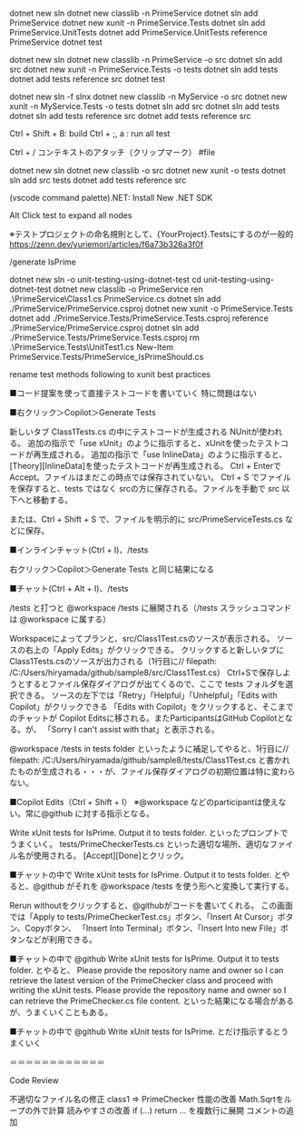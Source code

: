 dotnet new sln
dotnet new classlib -n PrimeService
dotnet sln add PrimeService
dotnet new xunit -n PrimeService.Tests
dotnet sln add PrimeService.UnitTests
dotnet add PrimeService.UnitTests reference PrimeService
dotnet test


dotnet new sln
dotnet new classlib -n PrimeService -o src
dotnet sln add src
dotnet new xunit -n PrimeService.Tests -o tests
dotnet sln add tests
dotnet add tests reference src
dotnet test

dotnet new sln -f slnx
dotnet new classlib -n MyService -o src
dotnet new xunit -n MyService.Tests -o tests
dotnet sln add src
dotnet sln add tests
dotnet sln add tests reference src
dotnet add tests reference src

Ctrl + Shift + B: build
Ctrl + ;, a : run all test

Ctrl + / コンテキストのアタッチ（クリップマーク）
#file

dotnet new sln
dotnet new classlib -o src
dotnet new xunit -o tests
dotnet sln add src tests
dotnet add tests reference src

(vscode command palette).NET: Install New .NET SDK

Alt Click test to expand all nodes

※テストプロジェクトの命名規則として、{YourProject}.Testsにするのが一般的
https://zenn.dev/yuriemori/articles/f6a73b326a3f0f

/generate IsPrime


dotnet new sln -o unit-testing-using-dotnet-test
cd unit-testing-using-dotnet-test
dotnet new classlib -o PrimeService
ren .\PrimeService\Class1.cs PrimeService.cs
dotnet sln add ./PrimeService/PrimeService.csproj
dotnet new xunit -o PrimeService.Tests
dotnet add ./PrimeService.Tests/PrimeService.Tests.csproj reference ./PrimeService/PrimeService.csproj
dotnet sln add ./PrimeService.Tests/PrimeService.Tests.csproj
rm .\PrimeService.Tests\UnitTest1.cs
New-Item PrimeService.Tests/PrimeService_IsPrimeShould.cs

rename test methods following to xunit best practices

■コード提案を使って直接テストコードを書いていく
特に問題はない

■右クリック＞Copilot＞Generate Tests

新しいタブ Class1Tests.cs の中にテストコードが生成される
NUnitが使われる。
追加の指示で「use xUnit」のように指示すると、xUnitを使ったテストコードが再生成される。
追加の指示で「use InlineData」のように指示すると、[Theory][InlineData]を使ったテストコードが再生成される。
Ctrl + EnterでAccept。ファイルはまだこの時点では保存されていない。
Ctrl + S でファイルを保存すると、tests ではなく srcの方に保存される。ファイルを手動で src 以下へと移動する。

または、Ctrl + Shift + S で、ファイルを明示的に src/PrimeServiceTests.cs などに保存。

■インラインチャット(Ctrl + I)、/tests

右クリック＞Copilot＞Generate Tests と同じ結果になる

■チャット(Ctrl + Alt + I)、/tests

/tests と打つと @workspace /tests  に展開される（/tests スラッシュコマンドは @workspace に属する）

Workspaceによってプランと、src/Class1Test.csのソースが表示される。
ソースの右上の「Apply Edits」がクリックできる。
	クリックすると新しいタブにClass1Tests.csのソースが出力される（1行目に// filepath: /C:/Users/hiryamada/github/sample8/src/Class1Test.cs）
	Ctrl+Sで保存しようとするとファイル保存ダイアログが出てくるので、ここで tests フォルダを選択できる。
ソースの左下では「Retry」「Helpful」「Unhelpful」「Edits with Copilot」がクリックできる
	「Edits with Copilot」をクリックすると、そこまでのチャットが Copilot Editsに移される。またParticipantsはGitHub Copilotとなる。が、
	「Sorry I can't assist with that」と表示される。

@workspace /tests in tests folder といったように補足してやると、1行目に// filepath: /C:/Users/hiryamada/github/sample8/tests/Class1Test.cs と書かれたものが生成される・・・が、ファイル保存ダイアログの初期位置は特に変わらない。

■Copilot Edits（Ctrl + Shift + I） ※@workspace などのparticipantは使えない。常に@github に対する指示となる。

Write xUnit tests for IsPrime. Output it to tests folder.
といったプロンプトでうまくいく。
tests/PrimeCheckerTests.cs といった適切な場所、適切なファイル名が使用される。
[Accept][Done]とクリック。

■チャットの中で
Write xUnit tests for IsPrime. Output it to tests folder.
とやると、@github がそれを @workspace /tests を使う形へと変換して実行する。

Rerun withoutをクリックすると、@githubがコードを書いてくれる。
この画面では「Apply to tests/PrimeCheckerTest.cs」ボタン、「Insert At Cursor」ボタン、Copyボタン、
「Insert Into Terminal」ボタン、「Insert Into new File」ボタンなどが利用できる。

■チャットの中で
@github Write xUnit tests for IsPrime. Output it to tests folder.
とやると、
Please provide the repository name and owner so I can retrieve the latest version of the PrimeChecker class and proceed with writing the xUnit tests.
Please provide the repository name and owner so I can retrieve the PrimeChecker.cs file content.
といった結果になる場合があるが、うまくいくこともある。



■チャットの中で
@github Write xUnit tests for IsPrime.
とだけ指示するとうまくいく


＝＝＝＝＝＝＝＝＝＝＝＝


Code Review

不適切なファイル名の修正 class1 => PrimeChecker
性能の改善 Math.Sqrtをループの外で計算
読みやすさの改善 if (...) return ... を複数行に展開
コメントの追加 


